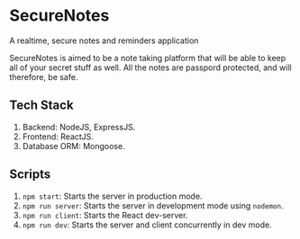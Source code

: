 # SecureNotes
A realtime, secure notes and reminders application


SecureNotes is aimed to be a note taking platform that will be able to keep all of your secret stuff as well. All the notes are passpord protected, and will therefore, be safe.

## Tech Stack
1. Backend: NodeJS, ExpressJS.
2. Frontend: ReactJS.
3. Database ORM: Mongoose.

## Scripts

1. `npm start`: Starts the server in production mode.
2. `npm run server`: Starts the server in development mode using `nodemon`.
3. `npm run client`: Starts the React dev-server.
4. `npm run dev`: Starts the server and client concurrently in dev mode.
